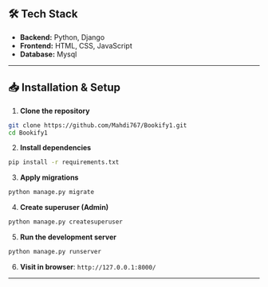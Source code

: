 ## 🛠️ Tech Stack

* **Backend:** Python, Django
* **Frontend:** HTML, CSS, JavaScript
* **Database:** Mysql

---

## 📥 Installation & Setup

1. **Clone the repository**

```bash
git clone https://github.com/Mahdi767/Bookify1.git
cd Bookify1
```

2. **Install dependencies**

```bash
pip install -r requirements.txt
```

3. **Apply migrations**

```bash
python manage.py migrate
```

4. **Create superuser (Admin)**

```bash
python manage.py createsuperuser
```

5. **Run the development server**

```bash
python manage.py runserver
```

6. **Visit in browser**: `http://127.0.0.1:8000/`

---

